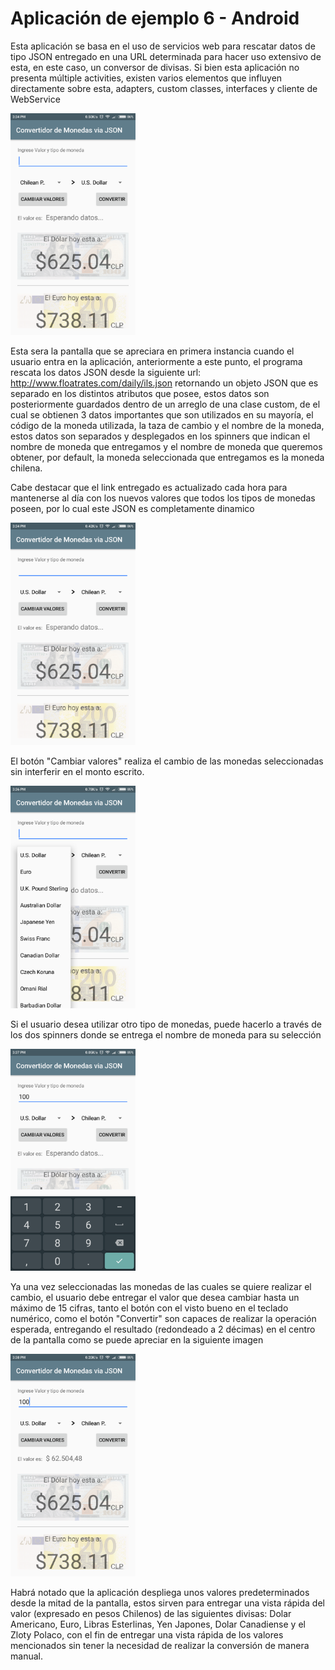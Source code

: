 # Aplicación de ejemplo 6 - Android

Esta aplicación se basa en el uso de servicios web para rescatar datos de tipo JSON entregado en una URL determinada para hacer uso
extensivo de esta, en este caso, un conversor de divisas.
Si bien esta aplicación no presenta múltiple activities, existen varios elementos que influyen directamente sobre esta, adapters,
custom classes, interfaces y cliente de WebService

<img src="https://github.com/PabloHidalgoB/example6-android/blob/master/app/src/main/res/screenshots/main.png" data-canonical-src="https://github.com/PabloHidalgoB/example6-android/blob/master/app/src/main/res/screenshots/main.png" width="200" height="auto" />

Esta sera la pantalla que se apreciara en primera instancia cuando el usuario entra en la aplicación, anteriormente a este punto, el
programa rescata los datos JSON desde la siguiente url: http://www.floatrates.com/daily/ils.json retornando un objeto JSON que es separado
en los distintos atributos que posee, estos datos son posteriormente guardados dentro de un arreglo de una clase custom, de el cual se
obtienen 3 datos importantes que son utilizados en su mayoría, el código de la moneda utilizada, la taza de cambio y el nombre de la
moneda, estos datos son separados y desplegados en los spinners que indican el nombre de moneda que entregamos y el nombre de moneda que
queremos obtener, por default, la moneda seleccionada que entregamos es la moneda chilena.

Cabe destacar que el link entregado es actualizado cada hora para mantenerse al día con los nuevos valores que todos los tipos de monedas
poseen, por lo cual este JSON es completamente dinamico

<img src="https://github.com/PabloHidalgoB/example6-android/blob/master/app/src/main/res/screenshots/switch.png" data-canonical-src="https://github.com/PabloHidalgoB/example6-android/blob/master/app/src/main/res/screenshots/switch.png" width="200" height="auto" />

El botón "Cambiar valores" realiza el cambio de las monedas seleccionadas sin interferir en el monto escrito.

<img src="https://github.com/PabloHidalgoB/example6-android/blob/master/app/src/main/res/screenshots/spinner.png" data-canonical-src="https://github.com/PabloHidalgoB/example6-android/blob/master/app/src/main/res/screenshots/spinner.png" width="200" height="auto" />

Si el usuario desea utilizar otro tipo de monedas, puede hacerlo a través de los dos spinners donde se entrega el nombre de moneda para su
selección

<img src="https://github.com/PabloHidalgoB/example6-android/blob/master/app/src/main/res/screenshots/valueInput.png" data-canonical-src="https://github.com/PabloHidalgoB/example6-android/blob/master/app/src/main/res/screenshots/valueInput.png" width="200" height="auto" />

Ya una vez seleccionadas las monedas de las cuales se quiere realizar el cambio, el usuario debe entregar el valor que desea cambiar
hasta un máximo de 15 cifras, tanto el botón con el visto bueno en el teclado numérico, como el botón "Convertir" son capaces de
realizar la operación esperada, entregando el resultado (redondeado a 2 décimas) en el centro de la pantalla como se puede apreciar en
la siguiente imagen

<img src="https://github.com/PabloHidalgoB/example6-android/blob/master/app/src/main/res/screenshots/valueOutput.png" data-canonical-src="https://github.com/PabloHidalgoB/example6-android/blob/master/app/src/main/res/screenshots/valueOutput.png" width="200" height="auto" />

Habrá notado que la aplicación despliega unos valores predeterminados desde la mitad de la pantalla, estos sirven para entregar
una vista rápida del valor (expresado en pesos Chilenos) de las siguientes divisas: Dolar Americano, Euro, Libras Esterlinas, Yen
Japones, Dolar Canadiense y el Zloty Polaco, con el fin de entregar una vista rápida de los valores mencionados sin tener la necesidad
de realizar la conversión de manera manual.
